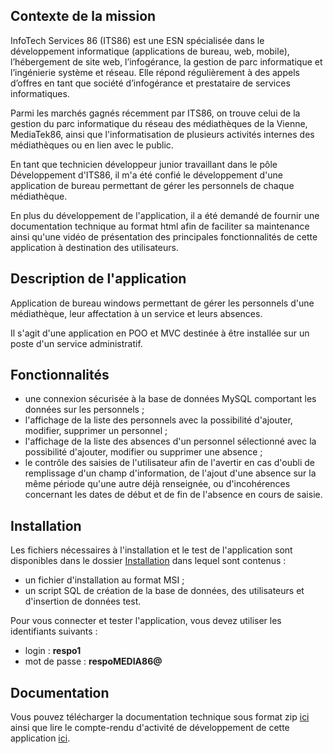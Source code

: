 ## Contexte de la mission
InfoTech Services 86 (ITS86) est une ESN spécialisée dans le développement informatique (applications de bureau, web, mobile), l’hébergement de site web, l’infogérance, la gestion de parc informatique et l’ingénierie système et réseau. Elle répond régulièrement à des appels d’offres en tant que société d’infogérance et prestataire de services informatiques.

Parmi les marchés gagnés récemment par ITS86, on trouve celui de la gestion du parc informatique du réseau des médiathèques de la Vienne, MediaTek86, ainsi que l'informatisation de plusieurs activités internes des médiathèques ou en lien avec le public.

En tant que technicien développeur junior travaillant dans le pôle Développement d'ITS86, il m'a été confié le développement d'une application de bureau permettant de gérer les personnels de chaque médiathèque.

En plus du développement de l'application, il a été demandé de fournir une documentation technique au format html afin de faciliter sa maintenance ainsi qu'une vidéo de présentation des principales fonctionnalités de cette application à destination des utilisateurs.

## Description de l'application
Application de bureau windows permettant de gérer les personnels d'une médiathèque, leur affectation à un service et leurs absences. 

Il s'agit d'une application en POO et MVC destinée à être installée sur un poste d'un service administratif.

## Fonctionnalités

* une connexion sécurisée à la base de données MySQL comportant les données sur les personnels ;
* l'affichage de la liste des personnels avec la possibilité d'ajouter, modifier, supprimer un personnel ;
* l'affichage de la liste des absences d'un personnel sélectionné avec la possibilité d'ajouter, modifier ou supprimer une absence ;
* le contrôle des saisies de l'utilisateur afin de l'avertir en cas d'oubli de remplissage d'un champ d'information, de l'ajout d'une absence sur la même période qu'une autre déjà renseignée, ou d'incohérences concernant les dates de début et de fin de l'absence en cours de saisie.

## Installation

Les fichiers nécessaires à l'installation et le test de l'application sont disponibles dans le dossier [Installation](https://github.com/filkat34/MediaTek86/tree/d0b8eb1b6a32e3bd3c997cd51c0cc8a8ae4f0259/Installation) dans lequel sont contenus :

* un fichier d'installation au format MSI ;
* un script SQL de création de la base de données, des utilisateurs et d'insertion de données test.

Pour vous connecter et tester l'application, vous devez utiliser les identifiants suivants :
* login : **respo1**
* mot de passe : **respoMEDIA86@**

## Documentation

Vous pouvez télécharger la documentation technique sous format zip [ici](https://github.com/filkat34/MediaTek86/blob/59e4719eb9a322fd6d08852ef28db17ddaaeba77/DocuTechnique.zip) ainsi que lire le compte-rendu d'activité de développement de cette application [ici](https://github.com/filkat34/MediaTek86/blob/e8226fe21f03220ee4d5022d89f88d65f8ac02d9/CRmediatek86.pdf).


